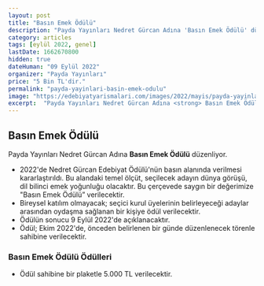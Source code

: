 ```yaml
---
layout: post
title: "Basın Emek Ödülü"
description: "Payda Yayınları Nedret Gürcan Adına 'Basın Emek Ödülü' düzenliyor."
category: articles
tags: [eylül 2022, genel]
lastDate: 1662670800
hidden: true
dateHuman: "09 Eylül 2022"
organizer: "Payda Yayınları"
price: "5 Bin TL'dir."
permalink: "payda-yayinlari-basin-emek-odulu"
image: "https://edebiyatyarismalari.com/images/2022/mayis/payda-yayinlari-basin-emek-odulu.jpg"
excerpt:  "Payda Yayınları Nedret Gürcan Adına <strong> Basın Emek Ödülü </strong> düzenliyor."
---
```


## Basın Emek Ödülü
Payda Yayınları Nedret Gürcan Adına **Basın Emek Ödülü** düzenliyor.

- 2022'de Nedret Gürcan Edebiyat Ödülü'nün basın alanında verilmesi kararlaştırıldı. Bu alandaki temel ölçüt, seçilecek adayın dünya görüşü, dil bilinci emek yoğunluğu olacaktır. Bu çerçevede saygın bir değerimize "Basın Emek Ödülü” verilecektir. 
- Bireysel katılım olmayacak; seçici kurul üyelerinin belirleyeceği adaylar arasından oydaşma sağlanan bir kişiye ödül verilecektir. 
- Ödülün sonucu 9 Eylül 2022'de açıklanacaktır.
- Ödül; Ekim 2022'de, önceden belirlenen bir günde düzenlenecek törenle sahibine verilecektir. 


### Basın Emek Ödülü Ödülleri
- Ödül sahibine bir plaketle 5.000 TL verilecektir.